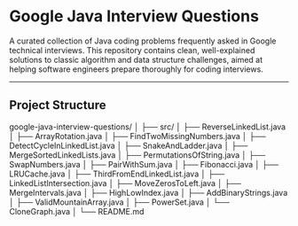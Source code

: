 # **Google Java Interview Questions**

A curated collection of Java coding problems frequently asked in Google technical interviews. This repository contains clean, well-explained solutions to classic algorithm and data structure challenges, aimed at helping software engineers prepare thoroughly for coding interviews.

---

## **Project Structure**

google-java-interview-questions/
│
├── src/
│   ├── ReverseLinkedList.java
│   ├── ArrayRotation.java
│   ├── FindTwoMissingNumbers.java
│   ├── DetectCycleInLinkedList.java
│   ├── SnakeAndLadder.java
│   ├── MergeSortedLinkedLists.java
│   ├── PermutationsOfString.java
│   ├── SwapNumbers.java
│   ├── PairWithSum.java
│   ├── Fibonacci.java
│   ├── LRUCache.java
│   ├── ThirdFromEndLinkedList.java
│   ├── LinkedListIntersection.java
│   ├── MoveZerosToLeft.java
│   ├── MergeIntervals.java
│   ├── HighLowIndex.java
│   ├── AddBinaryStrings.java
│   ├── ValidMountainArray.java
│   ├── PowerSet.java
│   └── CloneGraph.java
│
└── README.md
